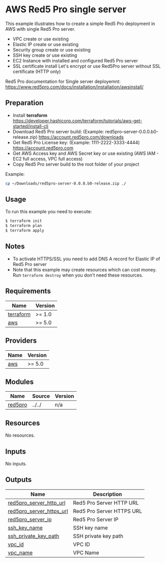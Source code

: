 # AWS Red5 Pro single server

This example illustrates how to create a simple Red5 Pro deployment in AWS with single Red5 Pro server.

* VPC create or use existing
* Elastic IP create or use existing
* Security group create or use existing
* SSH key create or use existing
* EC2 Instance with installed and configured Red5 Pro server
* SSL certificate install Let's encrypt or use Red5Pro server without SSL certificate (HTTP only)

Red5 Pro documentation for Single server deployemnt: https://www.red5pro.com/docs/installation/installation/awsinstall/

## Preparation

* Install **terraform** https://developer.hashicorp.com/terraform/tutorials/aws-get-started/install-cli
* Download Red5 Pro server build: (Example: red5pro-server-0.0.0.b0-release.zip) https://account.red5pro.com/downloads
* Get Red5 Pro License key: (Example: 1111-2222-3333-4444) https://account.red5pro.com
* Get AWS Access key and AWS Secret key or use existing (AWS IAM - EC2 full access, VPC full access)
* Copy Red5 Pro server build to the root folder of your project

Example:  

```bash
cp ~/Downloads/red5pro-server-0.0.0.b0-release.zip ./
```

## Usage

To run this example you need to execute:

```bash
$ terraform init
$ terraform plan
$ terraform apply
```

## Notes

* To activate HTTPS/SSL you need to add DNS A record for Elastic IP of Red5 Pro server
* Note that this example may create resources which can cost money. Run `terraform destroy` when you don't need these resources.

<!-- BEGINNING OF PRE-COMMIT-TERRAFORM DOCS HOOK -->
## Requirements

| Name | Version |
|------|---------|
| <a name="requirement_terraform"></a> [terraform](#requirement\_terraform) | >= 1.0 |
| <a name="requirement_aws"></a> [aws](#requirement\_aws) | >= 5.0 |

## Providers

| Name | Version |
|------|---------|
| <a name="provider_aws"></a> [aws](#provider\_aws) | >= 5.0 |

## Modules

| Name | Source | Version |
|------|--------|---------|
| <a name="module_red5pro"></a> [red5pro](#module\_red5pro) | ../../ | n/a |

## Resources

No resources.

## Inputs

No inputs.

## Outputs

| Name | Description |
|------|-------------|
| <a name="output_red5pro_server_http_url"></a> [red5pro\_server\_http\_url](#output\_red5pro\_server\_http\_url) | Red5 Pro Server HTTP URL |
| <a name="output_red5pro_server_https_url"></a> [red5pro\_server\_https\_url](#output\_red5pro\_server\_https\_url) | Red5 Pro Server HTTPS URL |
| <a name="output_red5pro_server_ip"></a> [red5pro\_server\_ip](#output\_red5pro\_server\_ip) | Red5 Pro Server IP |
| <a name="output_ssh_key_name"></a> [ssh\_key\_name](#output\_ssh\_key\_name) | SSH key name |
| <a name="output_ssh_private_key_path"></a> [ssh\_private\_key\_path](#output\_ssh\_private\_key\_path) | SSH private key path |
| <a name="output_vpc_id"></a> [vpc\_id](#output\_vpc\_id) | VPC ID |
| <a name="output_vpc_name"></a> [vpc\_name](#output\_vpc\_name) | VPC Name |
